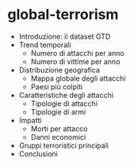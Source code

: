 # global-terrorism
- Introduzione: il dataset GTD
- Trend temporali
  - Numero di attacchi per anno
  - Numero di vittime per anno
- Distribuzione geografica
  - Mappa globale degli attacchi
  - Paesi più colpiti
- Caratteristiche degli attacchi
  - Tipologie di attacchi
  - Tipologie di armi
- Impatti
  - Morti per attacco
  - Danni economici
- Gruppi terroristici principali
- Conclusioni
